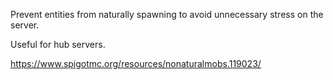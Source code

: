 Prevent entities from naturally spawning to avoid unnecessary stress on the server.

Useful for hub servers.

https://www.spigotmc.org/resources/nonaturalmobs.119023/
